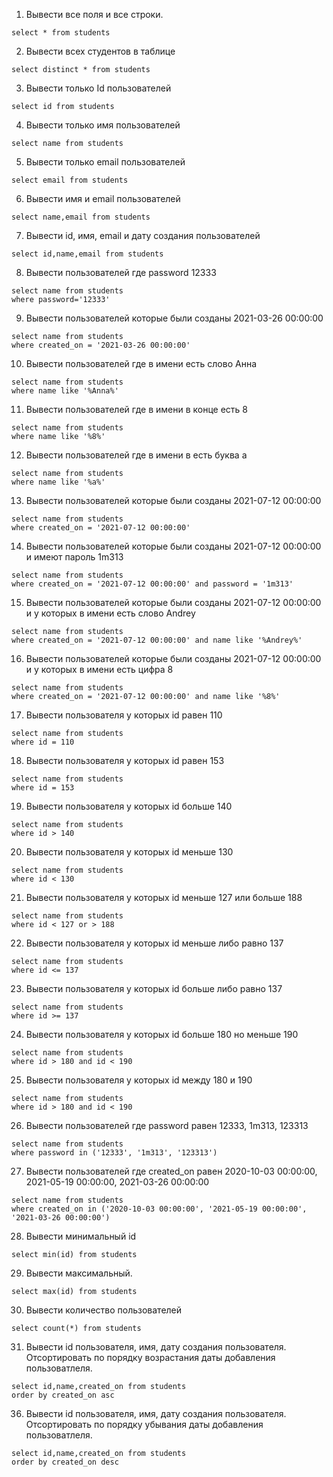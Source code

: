  1. Вывести все поля и все строки.
````
select * from students
````
 2. Вывести всех студентов в таблице
````
select distinct * from students
````
 3. Вывести только Id пользователей
````
select id from students
````
 4. Вывести только имя пользователей
````
select name from students
````
 5. Вывести только email пользователей
````
select email from students
````
 6. Вывести имя и email пользователей
````
select name,email from students
````
 7. Вывести id, имя, email и дату создания пользователей
````
select id,name,email from students
````
 8. Вывести пользователей где password 12333
````
select name from students 
where password='12333'
````
 9. Вывести пользователей которые были созданы 2021-03-26 00:00:00
````
select name from students 
where created_on = '2021-03-26 00:00:00'
````
 10. Вывести пользователей где в имени есть слово Анна
````
select name from students 
where name like '%Anna%'
````
 11. Вывести пользователей где в имени в конце есть 8
````
select name from students 
where name like '%8%'
````
 12. Вывести пользователей где в имени в есть буква а
````
select name from students 
where name like '%a%'
````
 13. Вывести пользователей которые были созданы 2021-07-12 00:00:00
````
select name from students 
where created_on = '2021-07-12 00:00:00'
````
 14. Вывести пользователей которые были созданы 2021-07-12 00:00:00 и имеют пароль 1m313
````
select name from students 
where created_on = '2021-07-12 00:00:00' and password = '1m313'
````
 15. Вывести пользователей которые были созданы 2021-07-12 00:00:00 и у которых в имени есть слово Andrey
````
select name from students 
where created_on = '2021-07-12 00:00:00' and name like '%Andrey%'
````
 16. Вывести пользователей которые были созданы 2021-07-12 00:00:00 и у которых в имени есть цифра 8
````
select name from students 
where created_on = '2021-07-12 00:00:00' and name like '%8%'
````
 17. Вывести пользователя у которых id равен 110
````
select name from students 
where id = 110
````
 18. Вывести пользователя у которых id равен 153
````
select name from students 
where id = 153
````
 19. Вывести пользователя у которых id больше 140
````
select name from students 
where id > 140
````
 20. Вывести пользователя у которых id меньше 130
````
select name from students 
where id < 130
````
 21. Вывести пользователя у которых id меньше 127 или больше 188
````
select name from students 
where id < 127 or > 188
````
 22. Вывести пользователя у которых id меньше либо равно 137
````
select name from students 
where id <= 137
````
 23. Вывести пользователя у которых id больше либо равно 137
````
select name from students 
where id >= 137
````
 24. Вывести пользователя у которых id больше 180 но меньше 190
````
select name from students 
where id > 180 and id < 190
````
 25. Вывести пользователя у которых id между 180 и 190
````
select name from students 
where id > 180 and id < 190
````
 26. Вывести пользователей где password равен 12333, 1m313, 123313
````
select name from students
where password in ('12333', '1m313', '123313')
````
 27. Вывести пользователей где created_on равен 2020-10-03 00:00:00, 2021-05-19 00:00:00, 2021-03-26 00:00:00
````
select name from students
where created_on in ('2020-10-03 00:00:00', '2021-05-19 00:00:00', '2021-03-26 00:00:00')
````
 28. Вывести минимальный id 
````
select min(id) from students
````
 29. Вывести максимальный.
````
select max(id) from students
````
 30. Вывести количество пользователей
````
select count(*) from students
````
 31. Вывести id пользователя, имя, дату создания пользователя. Отсортировать по порядку возрастания даты добавления пользоватлеля.
````
select id,name,created_on from students
order by created_on asc
````
 36. Вывести id пользователя, имя, дату создания пользователя. Отсортировать по порядку убывания даты добавления пользоватлеля.
````
select id,name,created_on from students
order by created_on desc
````
